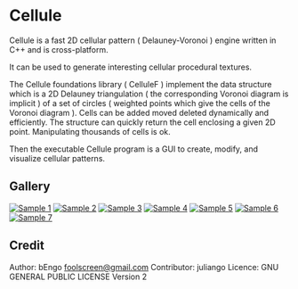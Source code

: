 # Cellule

Cellule is a fast 2D cellular pattern ( Delauney-Voronoi ) engine written in C++ and is cross-platform. 

It can be used to generate interesting cellular procedural textures.

The Cellule foundations library ( CelluleF ) implement the data structure which is a 2D Delauney triangulation ( the corresponding Voronoi diagram is implicit ) of a set of circles ( weighted points which give the cells of the Voronoi diagram ). 
Cells can be added moved deleted dynamically and efficiently. 
The structure can quickly return the cell enclosing a given 2D point. 
Manipulating thousands of cells is ok. 

Then the executable Cellule program is a GUI to create, modify, and visualize cellular patterns. 

## Gallery
[![Sample 1](https://juliango202.github.io/img/cellule/snap1_th.png)](https://juliango202.github.io/img/cellule/snap1.png)
[![Sample 2](https://juliango202.github.io/img/cellule/snap2_th.png)](https://juliango202.github.io/img/cellule/snap2.png)
[![Sample 3](https://juliango202.github.io/img/cellule/snap3_th.png)](https://juliango202.github.io/img/cellule/snap3.png)
[![Sample 4](https://juliango202.github.io/img/cellule/snap4_th.png)](https://juliango202.github.io/img/cellule/snap4.png)
[![Sample 5](https://juliango202.github.io/img/cellule/snap5_th.png)](https://juliango202.github.io/img/cellule/snap5.png)
[![Sample 6](https://juliango202.github.io/img/cellule/snap6_th.png)](https://juliango202.github.io/img/cellule/snap6.png)
[![Sample 7](https://juliango202.github.io/img/cellule/snap7_th.png)](https://juliango202.github.io/img/cellule/snap7.png)


## Credit
Author: bEngo  foolscreen@gmail.com
Contributor: juliango
Licence: GNU GENERAL PUBLIC LICENSE Version 2
